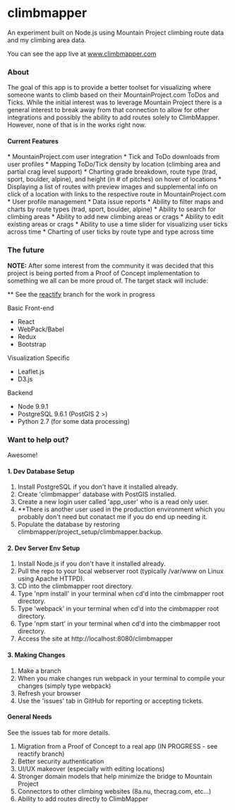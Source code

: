 # climbmapper

An experiment built on Node.js using Mountain Project climbing route data and my climbing area data. 

You can see the app live at www.climbmapper.com

<h3>About</h3>
The goal of this app is to provide a better toolset for visualizing where someone wants to climb based on their MountainProject.com ToDos and Ticks.  While the initial interest was to leverage Mountain Project there is a general interest to break away from that connection to allow for other integrations and possibly the ability to add routes solely to ClimbMapper.  However, none of that is in the works right now. 

<h4>Current Features</h4>
* MountainProject.com user integration
* Tick and ToDo downloads from user profiles
* Mapping ToDo/Tick density by location (climbing area and partial crag level support)
* Charting grade breakdown, route type (trad, sport, boulder, alpine), and height (in # of pitches) on hover of locations
* Displaying a list of routes with preview images and supplemental info on click of a location with links to the respective route in MountainProject.com
* User profile management
* Data issue reports
* Ability to filter maps and charts by route types (trad, sport, boulder, alpine)
* Ability to search for climbing areas
* Ability to add new climbing areas or crags
* Ability to edit existing areas or crags
* Ability to use a time slider for visualizing user ticks across time
* Charting of user ticks by route type and type across time

<h3>The future</h3>

<b>NOTE:</b> After some interest from the community it was decided that this project is being ported from a Proof of Concept implementation to something we all can be more proud of.  The target stack will include:

** See the <a href="https://github.com/justinlewis/climbmapper/tree/reactify" >reactify</a> branch for the work in progress

Basic Front-end
* React
* WebPack/Babel
* Redux
* Bootstrap

Visualization Specific
* Leaflet.js
* D3.js

Backend
* Node 9.9.1
* PostgreSQL 9.6.1 (PostGIS 2 >)
* Python 2.7 (for some data processing)


<h3>Want to help out?</h3>
Awesome! 

<h4>1.  Dev Database Setup</h4>

<ol>
<li> Install PostgreSQL if you don't have it installed already.
<li> Create 'climbmapper' database with PostGIS installed.
<li> Create a new login user called 'app_user' who is a read only user.
<li> **There is another user used in the production environment which you probably don't need but conatact me if you do end up needing it.
<li> Populate the database by restoring climbmapper/project_setup/climbmapper.backup.
</ol>

<h4>2.  Dev Server Env Setup</h4>

<ol>
<li> Install Node.js if you don't have it installed already.
<li> Pull the repo to your local webserver root (typically /var/www on Linux using Apache HTTPD).
<li> CD into the climbmapper root directory.
<li> Type 'npm install' in your terminal when cd'd into the cimbmapper root directory.
<li> Type 'webpack' in your terminal when cd'd into the cimbmapper root directory.
<li> Type 'npm start' in your terminal when cd'd into the cimbmapper root directory.
<li> Access the site at http://localhost:8080/climbmapper
</ol>

<h4>3.  Making Changes</h4>
<ol>
<li> Make a branch
<li> When you make changes run webpack in your terminal to compile your changes (simply type webpack)
<li> Refresh your browser
<li> Use the 'issues' tab in GitHub for reporting or accepting tickets.
</ol>

<h4>General Needs</h4>
See the issues tab for more details.

<ol>
<li> Migration from a Proof of Concept to a real app (IN PROGRESS - see reactify branch)
<li> Better security authentication
<li> UI/UX makeover (especially with editing locations)
<li> Stronger domain models that help minimize the bridge to Mountain Project
<li> Connectors to other climbing websites (8a.nu, thecrag.com, etc...)
<li> Ability to add routes directly to ClimbMapper
</ol>

